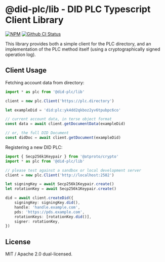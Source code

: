 
@did-plc/lib - DID PLC Typescript Client Library
================================================

[![NPM](https://img.shields.io/npm/v/@did-plc/lib)](https://www.npmjs.com/package/@did-plc/lib)
[![Github CI Status](https://github.com/did-method-plc/did-method-plc/actions/workflows/repo.yaml/badge.svg)](https://github.com/did-method-plc/did-method-plc/actions/workflows/repo.yaml)

This library provides both a simple client for the PLC directory, and an implementation of the PLC method itself (using a cryptographically signed operation log).

## Client Usage

Fetching account data from directory:

```typescript
import * as plc from '@did-plc/lib'

client = new plc.Client('https://plc.directory')

let exampleDid = 'did:plc:yk4dd2qkboz2yv6tpubpc6co'

// current account data, in terse object format
const data = await client.getDocumentData(exampleDid)

// or, the full DID Document
const didDoc = await client.getDocument(exampleDid)
```

Registering a new DID PLC:

```typescript
import { Secp256k1Keypair } from '@atproto/crypto'
import * as plc from '@did-plc/lib'

// please test against a sandbox or local development server
client = new plc.Client('http://localhost:2582')

let signingKey = await Secp256k1Keypair.create()
let rotationKey = await Secp256k1Keypair.create()

did = await client.createDid({
    signingKey: signingKey.did(),
    handle: 'handle.example.com',
    pds: 'https://pds.example.com',
    rotationKeys: [rotationKey.did()],
    signer: rotationKey,
})
```

## License

MIT / Apache 2.0 dual-licensed.
